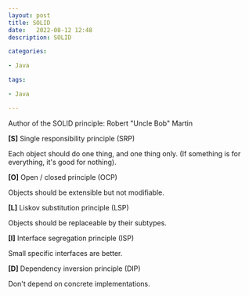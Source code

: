 ```yaml
---
layout: post
title: SOLID
date:   2022-08-12 12:48
description: SOLID

categories:

- Java

tags:

- Java

---
```


Author of the SOLID principle: Robert "Uncle Bob" Martin

**[S]** Single responsibility principle (SRP)

Each object should do one thing, and one thing only. (If something is for everything, it's good for nothing).

**[O]** Open / closed principle (OCP)

Objects should be extensible but not modifiable.

**[L]** Liskov substitution principle (LSP)

Objects should be replaceable by their subtypes.

**[I]** Interface segregation principle (ISP)

Small specific interfaces are better.

**[D]** Dependency inversion principle (DIP)

Don't depend on concrete implementations.